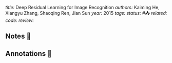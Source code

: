 *title:* Deep Residual Learning for Image Recognition
*authors:* Kaiming He, Xiangyu Zhang, Shaoqing Ren, Jian Sun
*year:* 2015
*tags:* 
*status:* #📥
*related:*
*code:*
*review:*

## Notes 📍

## Annotations 📖